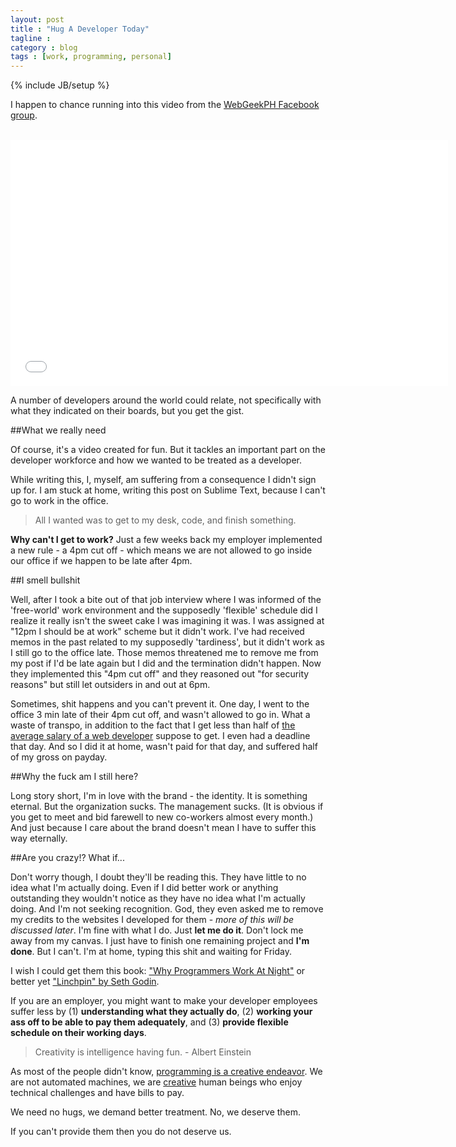 ```yaml
---
layout: post
title : "Hug A Developer Today"
tagline : 
category : blog
tags : [work, programming, personal]
---
```

{% include JB/setup %}

I happen to chance running into this video from the [WebGeekPH Facebook group](https://www.facebook.com/groups/webgeekph/).

<br />

<iframe width="700" height="394" src="//www.youtube.com/embed/1lqxORnQARw?rel=0" frameborder="0" allowfullscreen="1"> Hug a developer today </iframe>

A number of developers around the world could relate, not specifically with what they indicated on their boards, but you get the gist.

##What we really need

Of course, it's a video created for fun. But it tackles an important part on the developer workforce and how we wanted to be treated as a developer.

While writing this, I, myself, am suffering from a consequence I didn't sign up for. I am stuck at home, writing this post on Sublime Text, because I can't go to work in the office.

> All I wanted was to get to my desk, code, and finish something.

__Why can't I get to work?__ Just a few weeks back my employer implemented a new rule - a 4pm cut off - which means we are not allowed to go inside our office if we happen to be late after 4pm.

##I smell bullshit

Well, after I took a bite out of that job interview where I was informed of the 'free-world' work environment and the supposedly 'flexible' schedule did I realize it really isn't the sweet cake I was imagining it was. I was assigned at "12pm I should be at work" scheme but it didn't work. I've had received memos in the past related to my supposedly 'tardiness', but it didn't work as I still go to the office late. Those memos threatened me to remove me from my post if I'd be late again but I did and the termination didn't happen. Now they implemented this "4pm cut off" and they reasoned out "for security reasons" but still let outsiders in and out at 6pm.

Sometimes, shit happens and you can't prevent it. One day, I went to the office 3 min late of their 4pm cut off, and wasn't allowed to go in. What a waste of transpo, in addition to the fact that I get less than half of [the average salary of a web developer](http://www.staff.com/blog/wp-content/uploads/2012/02/MyStaff-Infograph_Average-Salaries.jpg) suppose to get. I even had a deadline that day. And so I did it at home, wasn't paid for that day, and suffered half of my gross on payday.

##Why the fuck am I still here?

Long story short, I'm in love with the brand - the identity. It is something eternal. But the organization sucks. The management sucks. (It is obvious if you get to meet and bid farewell to new co-workers almost every month.) And just because I care about the brand doesn't mean I have to suffer this way eternally.

##Are you crazy!? What if...

Don't worry though, I doubt they'll be reading this. They have little to no idea what I'm actually doing. Even if I did better work or anything outstanding they wouldn't notice as they have no idea what I'm actually doing. And I'm not seeking recognition. God, they even asked me to remove my credits to the websites I developed for them - *more of this will be discussed later*. I'm fine with what I do. Just __let me do it__. Don't lock me away from my canvas. I just have to finish one remaining project and **I'm done**. But I can't. I'm at home, typing this shit and waiting for Friday.

I wish I could get them this book: ["Why Programmers Work At Night"](https://leanpub.com/nightowls) or better yet ["Linchpin" by Seth Godin](http://amzn.to/18ekKGP).

If you are an employer, you might want to make your developer employees suffer less by (1) **understanding what they actually do**, (2) **working your ass off to be able to pay them adequately**, and (3) **provide flexible schedule on their working days**. 

> Creativity is intelligence having fun. - Albert Einstein

As most of the people didn't know, [programming is a creative endeavor](http://zachholman.com/posts/how-github-works-hours/). We are not automated machines, we are [creative](http://zachholman.com/posts/how-github-works-creativity/) human beings who enjoy technical challenges and have bills to pay.

We need no hugs, we demand better treatment. No, we deserve them. 

If you can't provide them then you do not deserve us.